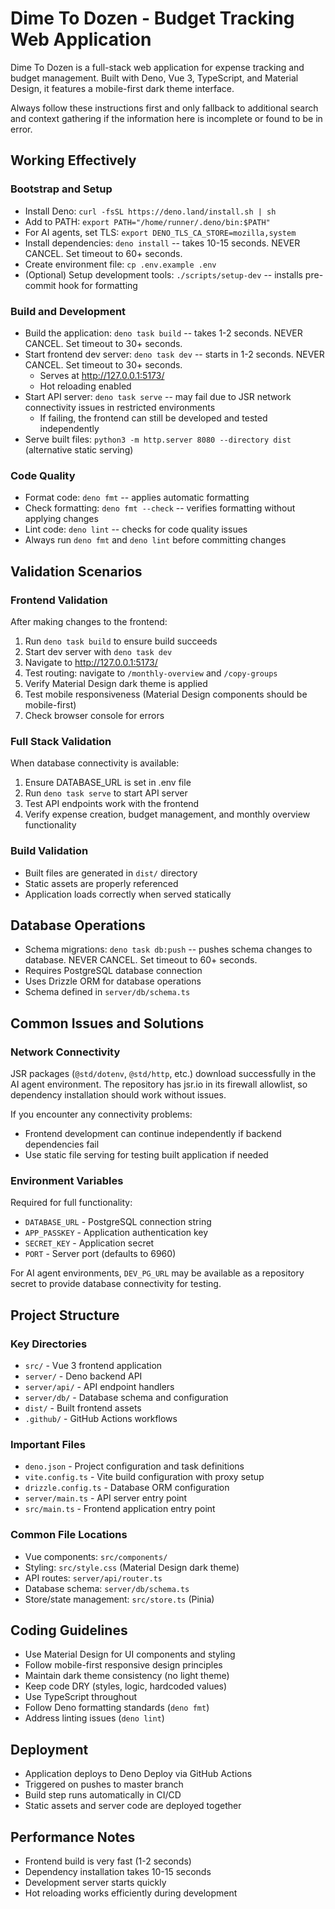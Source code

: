 # Dime To Dozen - Budget Tracking Web Application

Dime To Dozen is a full-stack web application for expense tracking and budget
management. Built with Deno, Vue 3, TypeScript, and Material Design, it features
a mobile-first dark theme interface.

Always follow these instructions first and only fallback to additional search
and context gathering if the information here is incomplete or found to be in
error.

## Working Effectively

### Bootstrap and Setup

- Install Deno: `curl -fsSL https://deno.land/install.sh | sh`
- Add to PATH: `export PATH="/home/runner/.deno/bin:$PATH"`
- For AI agents, set TLS: `export DENO_TLS_CA_STORE=mozilla,system`
- Install dependencies: `deno install` -- takes 10-15 seconds. NEVER CANCEL. Set
  timeout to 60+ seconds.
- Create environment file: `cp .env.example .env`
- (Optional) Setup development tools: `./scripts/setup-dev` -- installs
  pre-commit hook for formatting

### Build and Development

- Build the application: `deno task build` -- takes 1-2 seconds. NEVER CANCEL.
  Set timeout to 30+ seconds.
- Start frontend dev server: `deno task dev` -- starts in 1-2 seconds. NEVER
  CANCEL. Set timeout to 30+ seconds.
  - Serves at http://127.0.0.1:5173/
  - Hot reloading enabled
- Start API server: `deno task serve` -- may fail due to JSR network
  connectivity issues in restricted environments
  - If failing, the frontend can still be developed and tested independently
- Serve built files: `python3 -m http.server 8080 --directory dist` (alternative
  static serving)

### Code Quality

- Format code: `deno fmt` -- applies automatic formatting
- Check formatting: `deno fmt --check` -- verifies formatting without applying
  changes
- Lint code: `deno lint` -- checks for code quality issues
- Always run `deno fmt` and `deno lint` before committing changes

## Validation Scenarios

### Frontend Validation

After making changes to the frontend:

1. Run `deno task build` to ensure build succeeds
2. Start dev server with `deno task dev`
3. Navigate to http://127.0.0.1:5173/
4. Test routing: navigate to `/monthly-overview` and `/copy-groups`
5. Verify Material Design dark theme is applied
6. Test mobile responsiveness (Material Design components should be
   mobile-first)
7. Check browser console for errors

### Full Stack Validation

When database connectivity is available:

1. Ensure DATABASE_URL is set in .env file
2. Run `deno task serve` to start API server
3. Test API endpoints work with the frontend
4. Verify expense creation, budget management, and monthly overview
   functionality

### Build Validation

- Built files are generated in `dist/` directory
- Static assets are properly referenced
- Application loads correctly when served statically

## Database Operations

- Schema migrations: `deno task db:push` -- pushes schema changes to database.
  NEVER CANCEL. Set timeout to 60+ seconds.
- Requires PostgreSQL database connection
- Uses Drizzle ORM for database operations
- Schema defined in `server/db/schema.ts`

## Common Issues and Solutions

### Network Connectivity

JSR packages (`@std/dotenv`, `@std/http`, etc.) download successfully in the AI
agent environment. The repository has jsr.io in its firewall allowlist, so
dependency installation should work without issues.

If you encounter any connectivity problems:
- Frontend development can continue independently if backend dependencies fail
- Use static file serving for testing built application if needed

### Environment Variables

Required for full functionality:

- `DATABASE_URL` - PostgreSQL connection string
- `APP_PASSKEY` - Application authentication key
- `SECRET_KEY` - Application secret
- `PORT` - Server port (defaults to 6960)

For AI agent environments, `DEV_PG_URL` may be available as a repository secret
to provide database connectivity for testing.

## Project Structure

### Key Directories

- `src/` - Vue 3 frontend application
- `server/` - Deno backend API
- `server/api/` - API endpoint handlers
- `server/db/` - Database schema and configuration
- `dist/` - Built frontend assets
- `.github/` - GitHub Actions workflows

### Important Files

- `deno.json` - Project configuration and task definitions
- `vite.config.ts` - Vite build configuration with proxy setup
- `drizzle.config.ts` - Database ORM configuration
- `server/main.ts` - API server entry point
- `src/main.ts` - Frontend application entry point

### Common File Locations

- Vue components: `src/components/`
- Styling: `src/style.css` (Material Design dark theme)
- API routes: `server/api/router.ts`
- Database schema: `server/db/schema.ts`
- Store/state management: `src/store.ts` (Pinia)

## Coding Guidelines

- Use Material Design for UI components and styling
- Follow mobile-first responsive design principles
- Maintain dark theme consistency (no light theme)
- Keep code DRY (styles, logic, hardcoded values)
- Use TypeScript throughout
- Follow Deno formatting standards (`deno fmt`)
- Address linting issues (`deno lint`)

## Deployment

- Application deploys to Deno Deploy via GitHub Actions
- Triggered on pushes to master branch
- Build step runs automatically in CI/CD
- Static assets and server code are deployed together

## Performance Notes

- Frontend build is very fast (1-2 seconds)
- Dependency installation takes 10-15 seconds
- Development server starts quickly
- Hot reloading works efficiently during development
